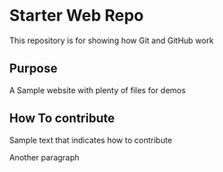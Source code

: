 # Starter Web Repo

This repository is for showing how Git and GitHub work

## Purpose

A Sample website with plenty of files for demos

## How To contribute

Sample text that indicates how to contribute

Another paragraph
